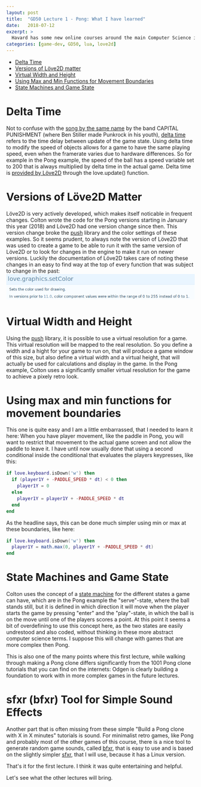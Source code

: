 ```yaml
---
layout: post
title:  "GD50 Lecture 1 - Pong: What I have learned"
date:   2018-07-12
exzerpt: >
  Havard has some new online courses around the main Computer Science intro "CS50" and I have started to watch the lectures and code the code from the Game Development course that is taught by Colton Ogden who already has had some appearances on the main CS50 course.
categories: [game-dev, GD50, lua, love2d]
---
```


* [Delta Time](#delta-time)
* [Versions of Löve2D matter](#versions-of-löve2d-matter)
* [Virtual Width and Height](#virtual-width-and-height)
* [Using Max and Min Functions for Movement Boundaries](#using-max-and-min-functions-for-movement-boundaries)
* [State Machines and Game State](#state-machines-and-game-state)


# Delta Time

Not to confuse with the [song by the same name][delta-time-song] by the band CAPITAL PUNISHMENT (where Ben Stiller made Punkrock in his youth), [delta time][delta-time] refers to the time delay between update of the game state.
Using delta time to modify the speed of objects allows for a game to have the same playing speed, even when the framerate varies due to hardware differences. So for example in the Pong example, the speed of the ball has a speed variable set to 200 that is always multiplied by delta time in the actual game. Delta time is [provided by Löve2D][love-dt] through the love.update() function.

# Versions of Löve2D Matter

Löve2D is very actively developed, which makes itself noticable in frequent changes.
Colton wrote the code for the Pong versions starting in January this year (2018) and Löve2D had one version change since then. This version change broke the [push][push] library and the color settings of these examples.
So it seems prudent, to always note the version of Löve2D that was used to create a game to be able to run it with the same version of Löve2D or to look for changes in the engine to make it run on newer versions.
Luckily the documentation of Löve2D takes care of noting these changes in an easy to find way at the top of every function that was subject to change in the past:
![A screenshot showing a notification about changed behaviour in a Löve2D function](/images/posts/love.color.png)

# Virtual Width and Height

Using the [push][push] library, it is possible to use a virtual resolution for a game. This virtual resolution will be mapped to the real resolution. So you define a width and a hight for your game to run on, that will produce a game window of this size, but also define a virtual width and a virtual height, that will actually be used for calculations and display in the game.
In the Pong example, Colton uses a significantly smaller virtual resolution for the game to achieve a pixely retro look.

# Using max and min functions for movement boundaries

This one is quite easy and I am a little embarrassed, that I needed to learn it here:
When you have player movement, like the paddle in Pong, you will want to restrict that movement to the actual game screen and not allow the paddle to leave it.
I have until now usually done that using a second conditional inside the conditional that evaluates the players keypresses, like this:

```lua
if love.keyboard.isDown('w') then
  if (player1Y + -PADDLE_SPEED * dt) < 0 then
    player1Y = 0
  else
    player1Y = player1Y + -PADDLE_SPEED * dt
  end
end
```
As the headline says, this can be done much simpler using min or max at these boundaries, like here:

```lua
if love.keyboard.isDown('w') then
  player1Y = math.max(0, player1Y + -PADDLE_SPEED * dt)
end
```

# State Machines and Game State

Colton uses the concept of a [state machine][state-machine] for the different states a game can have, which are in the Pong example the "serve"-state, where the ball stands still, but it is defined in which direction it will move when the player starts the game by pressing "enter" and the "play"-state, in which the ball is on the move until one of the players scores a point.
At this point it seems a bit of overdefining to use this concept here, as the two states are easily undrestood and also coded, without thinking in these more abstract computer science terms. I suppose this will change with games that are more complex then Pong.

This is also one of the many points where this first lecture, while walking through making a Pong clone differs significantly from the 1001 Pong clone tutorials that you can find on the internets: Odgen is clearly building a foundation to work with in more complex games in the future lectures.

# sfxr (bfxr) Tool for Simple Sound Effects

Another part that is often missing from these simple "Build a Pong clone with X in X minutes" tutorials is sound.
For minimalist retro games, like Pong and probably most of the other games of this course, there is a nice tool to generate random game sounds, called [bfxr][bfxr], that is easy to use and is based on the slightly simpler [sfxr][sfxr], that I will use, because it has a Linux version.

That's it for the first lecture. I think it was quite entertaining and helpful.

Let's see what the other lectures will bring.

[push]: https://github.com/Ulydev/push
[delta-time]: https://en.wikipedia.org/wiki/Delta_timing
[delta-time-song]: https://www.youtube.com/watch?v=ijfg5wRZ_t0
[love-dt]: https://love2d.org/wiki/dt
[lua-oop]: https://www.lua.org/pil/16.html
[class]: https://github.com/vrld/hump/blob/master/class.lua
[state-machine]: https://en.wikipedia.org/wiki/Finite-state_machine
[sfxr]: http://www.drpetter.se/project_sfxr.html
[bfxr]: https://www.bfxr.net/
